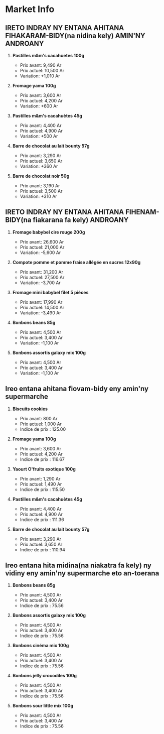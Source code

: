 # Market Info

## IRETO INDRAY NY ENTANA AHITANA FIHAKARAM-BIDY(na nidina kely) AMIN'NY ANDROANY

1. **Pastilles m&m's cacahuetes 100g**
   - Prix avant: 9,490 Ar
   - Prix actuel: 10,500 Ar
   - Variation: +1,010 Ar

2. **Fromage yama 100g**
   - Prix avant: 3,600 Ar
   - Prix actuel: 4,200 Ar
   - Variation: +600 Ar

3. **Pastilles m&m's cacahuètes 45g**
   - Prix avant: 4,400 Ar
   - Prix actuel: 4,900 Ar
   - Variation: +500 Ar

4. **Barre de chocolat au lait bounty 57g**
   - Prix avant: 3,290 Ar
   - Prix actuel: 3,650 Ar
   - Variation: +360 Ar

5. **Barre de chocolat noir 50g**
   - Prix avant: 3,190 Ar
   - Prix actuel: 3,500 Ar
   - Variation: +310 Ar

## IRETO INDRAY NY ENTANA AHITANA FIHENAM-BIDY(na fiakarana fa kely) ANDROANY

1. **Fromage babybel cire rouge 200g**
   - Prix avant: 26,600 Ar
   - Prix actuel: 21,000 Ar
   - Variation: -5,600 Ar

2. **Compote pomme et pomme fraise allégée en sucres 12x90g**
   - Prix avant: 31,200 Ar
   - Prix actuel: 27,500 Ar
   - Variation: -3,700 Ar

3. **Fromage mini babybel filet 5 pièces**
   - Prix avant: 17,990 Ar
   - Prix actuel: 14,500 Ar
   - Variation: -3,490 Ar

4. **Bonbons beans 85g**
   - Prix avant: 4,500 Ar
   - Prix actuel: 3,400 Ar
   - Variation: -1,100 Ar

5. **Bonbons assortis galaxy mix 100g**
   - Prix avant: 4,500 Ar
   - Prix actuel: 3,400 Ar
   - Variation: -1,100 Ar

## Ireo entana ahitana fiovam-bidy eny amin'ny supermarche

1. **Biscuits cookies**
   - Prix avant: 800 Ar
   - Prix actuel: 1,000 Ar
   - Indice de prix : 125.00

2. **Fromage yama 100g**
   - Prix avant: 3,600 Ar
   - Prix actuel: 4,200 Ar
   - Indice de prix : 116.67

3. **Yaourt O'fruits exotique 100g**
   - Prix avant: 1,290 Ar
   - Prix actuel: 1,490 Ar
   - Indice de prix : 115.50

4. **Pastilles m&m's cacahuètes 45g**
   - Prix avant: 4,400 Ar
   - Prix actuel: 4,900 Ar
   - Indice de prix : 111.36

5. **Barre de chocolat au lait bounty 57g**
   - Prix avant: 3,290 Ar
   - Prix actuel: 3,650 Ar
   - Indice de prix : 110.94

## Ireo entana hita midina(na niakatra fa kely) ny vidiny eny amin'ny supermarche eto an-toerana

1. **Bonbons beans 85g**
   - Prix avant: 4,500 Ar
   - Prix actuel: 3,400 Ar
   - Indice de prix : 75.56

2. **Bonbons assortis galaxy mix 100g**
   - Prix avant: 4,500 Ar
   - Prix actuel: 3,400 Ar
   - Indice de prix : 75.56

3. **Bonbons cinéma mix 100g**
   - Prix avant: 4,500 Ar
   - Prix actuel: 3,400 Ar
   - Indice de prix : 75.56

4. **Bonbons jelly crocodiles 100g**
   - Prix avant: 4,500 Ar
   - Prix actuel: 3,400 Ar
   - Indice de prix : 75.56

5. **Bonbons sour little mix 100g**
   - Prix avant: 4,500 Ar
   - Prix actuel: 3,400 Ar
   - Indice de prix : 75.56

